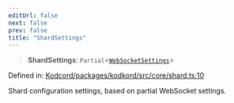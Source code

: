 ```yaml
---
editUrl: false
next: false
prev: false
title: "ShardSettings"
---
```


> **ShardSettings**: `Partial`\<[`WebSocketSettings`](/api-kodkord/interfaces/websocketsettings/)\>

Defined in: [Kodcord/packages/kodkord/src/core/shard.ts:10](https://github.com/KodekoStudios/Kodcord/blob/6ab19d75069161c7cd299514170ea69cc40eca30/packages/kodkord/src/core/shard.ts#L10)

Shard configuration settings, based on partial WebSocket settings.
